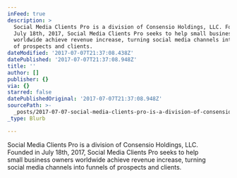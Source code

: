 ```yaml
---
inFeed: true
description: >
  Social Media Clients Pro is a division of Consensio Holdings, LLC. Founded in
  July 18th, 2017, Social Media Clients Pro seeks to help small business owners
  worldwide achieve revenue increase, turning social media channels into funnels
  of prospects and clients. 
dateModified: '2017-07-07T21:37:08.438Z'
datePublished: '2017-07-07T21:37:08.948Z'
title: ''
author: []
publisher: {}
via: {}
starred: false
datePublishedOriginal: '2017-07-07T21:37:08.948Z'
sourcePath: >-
  _posts/2017-07-07-social-media-clients-pro-is-a-division-of-consensio-holdings.md
_type: Blurb

---
```

Social Media Clients Pro is a division of Consensio Holdings, LLC.  
Founded in July 18th, 2017, Social Media Clients Pro seeks to help  
small business owners worldwide achieve revenue increase, turning  
social media channels into funnels of prospects and clients.